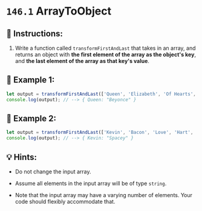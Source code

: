 # `146.1` ArrayToObject

## 📝 Instructions:

1. Write a function called `transformFirstAndLast` that takes in an array, and returns an object with **the first element of the array as the object's key**, and **the last element of the array as that key's value**.

## 📎 Example 1:

```js
let output = transformFirstAndLast(['Queen', 'Elizabeth', 'Of Hearts', 'Beyonce'])
console.log(output); // --> { Queen: "Beyonce" }
```

## 📎 Example 2:

```js
let output = transformFirstAndLast(['Kevin', 'Bacon', 'Love', 'Hart', 'Costner', 'Spacey'])
console.log(output); // --> { Kevin: "Spacey" }
```

## 💡 Hints:

+ Do not change the input array. 

+ Assume all elements in the input array will be of type `string`.

+ Note that the input array may have a varying number of elements. Your code should flexibly accommodate that.
